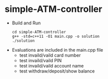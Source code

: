 # simple-ATM-controller
- Build and Run
  ```
  cd simple-ATM-controller
  g++ -std=c++11 -O1 main.cpp -o solution
  ./solution
  ```
- Evaluations are included in the main.cpp file
  - test invaild/vaild card number
  - test invaild/vaild PIN
  - test invaild/vaild account name
  - test withdraw/deposit/show balance
